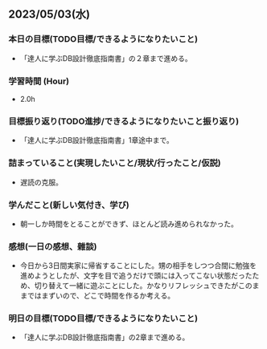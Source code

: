 ## 2023/05/03(水)

### 本日の目標(TODO目標/できるようになりたいこと)

- 「達人に学ぶDB設計徹底指南書」の２章まで進める。

### 学習時間 (Hour)

- 2.0h

### 目標振り返り(TODO進捗/できるようになりたいこと振り返り)

- 「達人に学ぶDB設計徹底指南書」1章途中まで。

### 詰まっていること(実現したいこと/現状/行ったこと/仮説)

- 遅読の克服。

### 学んだこと(新しい気付き、学び)

- 朝一しか時間をとることができず、ほとんど読み進められなかった。

### 感想(一日の感想、雜談)

- 今日から3日間実家に帰省することにした。甥の相手をしつつ合間に勉強を進めようとしたが、文字を目で追うだけで頭には入ってこない状態だったため、切り替えて一緒に遊ぶことにした。かなりリフレッシュできたがこのままではまずいので、どこで時間を作るか考える。

### 明日の目標(TODO目標/できるようになりたいこと)

- 「達人に学ぶDB設計徹底指南書」の2章まで進める。
